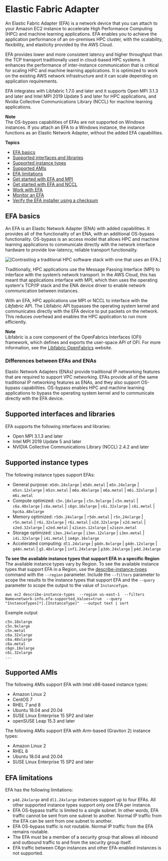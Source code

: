 # Elastic Fabric Adapter<a name="efa"></a>

An Elastic Fabric Adapter \(EFA\) is a network device that you can attach to your Amazon EC2 instance to accelerate High Performance Computing \(HPC\) and machine learning applications\. EFA enables you to achieve the application performance of an on\-premises HPC cluster, with the scalability, flexibility, and elasticity provided by the AWS Cloud\.

EFA provides lower and more consistent latency and higher throughput than the TCP transport traditionally used in cloud\-based HPC systems\. It enhances the performance of inter\-instance communication that is critical for scaling HPC and machine learning applications\. It is optimized to work on the existing AWS network infrastructure and it can scale depending on application requirements\.

EFA integrates with Libfabric 1\.7\.0 and later and it supports Open MPI 3\.1\.3 and later and Intel MPI 2019 Update 5 and later for HPC applications, and Nvidia Collective Communications Library \(NCCL\) for machine learning applications\.

**Note**  
The OS\-bypass capabilities of EFAs are not supported on Windows instances\. If you attach an EFA to a Windows instance, the instance functions as an Elastic Network Adapter, without the added EFA capabilities\.

**Topics**
+ [EFA basics](#efa-basics)
+ [Supported interfaces and libraries](#efa-mpi)
+ [Supported instance types](#efa-instance-types)
+ [Supported AMIs](#efa-amis)
+ [EFA limitations](#efa-limits)
+ [Get started with EFA and MPI](efa-start.md)
+ [Get started with EFA and NCCL](efa-start-nccl.md)
+ [Work with EFA](efa-working-with.md)
+ [Monitor an EFA](efa-working-monitor.md)
+ [Verify the EFA installer using a checksum](efa-verify.md)

## EFA basics<a name="efa-basics"></a>

An EFA is an Elastic Network Adapter \(ENA\) with added capabilities\. It provides all of the functionality of an ENA, with an additional OS\-bypass functionality\. OS\-bypass is an access model that allows HPC and machine learning applications to communicate directly with the network interface hardware to provide low\-latency, reliable transport functionality\.

![\[Contrasting a traditional HPC software stack with one that uses an EFA.\]](http://docs.aws.amazon.com/AWSEC2/latest/UserGuide/images/efa_stack.png)

Traditionally, HPC applications use the Message Passing Interface \(MPI\) to interface with the system’s network transport\. In the AWS Cloud, this has meant that applications interface with MPI, which then uses the operating system's TCP/IP stack and the ENA device driver to enable network communication between instances\.

With an EFA, HPC applications use MPI or NCCL to interface with the *Libfabric* API\. The Libfabric API bypasses the operating system kernel and communicates directly with the EFA device to put packets on the network\. This reduces overhead and enables the HPC application to run more efficiently\.

**Note**  
Libfabric is a core component of the OpenFabrics Interfaces \(OFI\) framework, which defines and exports the user\-space API of OFI\. For more information, see the [Libfabric OpenFabrics](https://ofiwg.github.io/libfabric/) website\.

### Differences between EFAs and ENAs<a name="efa-differences"></a>

Elastic Network Adapters \(ENAs\) provide traditional IP networking features that are required to support VPC networking\. EFAs provide all of the same traditional IP networking features as ENAs, and they also support OS\-bypass capabilities\. OS\-bypass enables HPC and machine learning applications to bypass the operating system kernel and to communicate directly with the EFA device\.

## Supported interfaces and libraries<a name="efa-mpi"></a>

EFA supports the following interfaces and libraries:
+ Open MPI 3\.1\.3 and later
+ Intel MPI 2019 Update 5 and later
+ NVIDIA Collective Communications Library \(NCCL\) 2\.4\.2 and later

## Supported instance types<a name="efa-instance-types"></a>

The following instance types support EFAs:
+ General purpose: `m5dn.24xlarge` \| `m5dn.metal` \| `m5n.24xlarge` \| `m5zn.12xlarge` \| `m5zn.metal` \| `m6a.48xlarge` \| `m6a.metal` \| `m6i.32xlarge` \| `m6i.metal` 
+ Compute optimized: `c5n.18xlarge` \| `c5n.9xlarge` \| `c5n.metal` \| `c6a.48xlarge` \| `c6a.metal`  \| `c6gn.16xlarge` \| `c6i.32xlarge` \| `c6i.metal`  \| `hpc6a.48xlarge`
+ Memory optimized: `r5dn.24xlarge` \| `r5dn.metal` \| `r5n.24xlarge` \| `r5n.metal` \| `r6i.32xlarge` \| `r6i.metal` \| `x2d.32xlarge` \| `x2d.metal` \| `x2ed.32xlarge` \| `x2ed.metal` \| `x2iezn.12xlarge` \| `x2iezn.metal`
+ Storage optimized: `i3en.24xlarge` \| `i3en.12xlarge` \| `i3en.metal` \| `i4i.32xlarge` \| `i4i.metal`  \| `im4gn.16xlarge` 
+ Accelerated computing: `dl1.24xlarge` \|  `g4dn.8xlarge` \| `g4dn.12xlarge` \| `g4dn.metal` \| `g5.48xlarge` \| `inf1.24xlarge` \| `p3dn.24xlarge` \| `p4d.24xlarge`

**To see the available instance types that support EFA in a specific Region**  
The available instance types vary by Region\. To see the available instance types that support EFA in a Region, use the [describe\-instance\-types](https://docs.aws.amazon.com/cli/latest/reference/ec2/describe-instance-types.html) command with the `--region` parameter\. Include the `--filters` parameter to scope the results to the instance types that support EFA and the `--query` parameter to scope the output to the value of `InstanceType`\.

```
aws ec2 describe-instance-types  --region us-east-1  --filters Name=network-info.efa-supported,Values=true  --query "InstanceTypes[*].[InstanceType]"  --output text | sort
```

Example output

```
c5n.18xlarge
c5n.9xlarge
c5n.metal
c6a.32xlarge
c6a.48xlarge
c6a.metal
c6gn.16xlarge
c6i.32xlarge
...
```

## Supported AMIs<a name="efa-amis"></a>

The following AMIs support EFA with Intel x86\-based instance types:
+ Amazon Linux 2
+ CentOS 7
+ RHEL 7 and 8
+ Ubuntu 18\.04 and 20\.04
+ SUSE Linux Enterprise 15 SP2 and later
+ openSUSE Leap 15\.3 and later

The following AMIs support EFA with Arm\-based \(Graviton 2\) instance types:
+ Amazon Linux 2
+ RHEL 8
+ Ubuntu 18\.04 and 20\.04
+ SUSE Linux Enterprise 15 SP2 and later

## EFA limitations<a name="efa-limits"></a>

EFA has the following limitations:
+ `p4d.24xlarge` and `dl1.24xlarge` instances support up to four EFAs\. All other supported instance types support only one EFA per instance\.
+ EFA OS\-bypass traffic is limited to a single subnet\. In other words, EFA traffic cannot be sent from one subnet to another\. Normal IP traffic from the EFA can be sent from one subnet to another\.
+ EFA OS\-bypass traffic is not routable\. Normal IP traffic from the EFA remains routable\.
+ The EFA must be a member of a security group that allows all inbound and outbound traffic to and from the security group itself\.
+ EFA traffic between C6gn instances and other EFA\-enabled instances is not supported\.